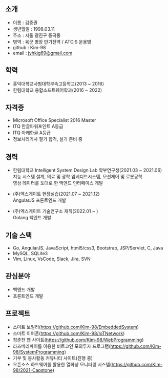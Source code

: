 
## 소개
* 이름 : 김중권
* 생년월일 : 1998.03.11
* 주소 : 서울 광진구 중곡동
* 병역 : 육군 병장 만기전역 / ATCIS 운용병
* github : Kim-98
* email : jyhkjg69@gmail.com

## 학력
* 홍익대학교사범대학부속고등학교(2013 ~ 2016)
* 한림대학교 융합소프트웨어학과(2016 ~ 2022)

## 자격증
* Microsoft Office Specialist 2016 Master
* ITQ 한글파워포인트 A등급
* ITQ 아래한글 A등급
* 정보처리기사 필기 합격, 실기 준비 중

## 경력
* 한림대학교 Intelligent System Design Lab 학부연구생(2021.03 ~ 2021.06)   
지능 시스템 설계, 의료 및 광학 임베디드시스템, 모션제어 및 로봇공학   
영상 데이터를 토대로 한 백엔드 인터페이스 개발   
   
* (주)엑스게이트 현장실습(2021.07 ~ 2021.12)   
AngularJS 프론트엔드 개발   
   
* (주)엑스게이트 기술연구소 재직(2022.01 ~ )   
Golang 백엔드 개발   

## 기술 스택
* Go, AngularJS, JavaScript, html5/css3, Bootstrap, JSP/Servlet, C, Java
* MySQL, SQLite3
* Vim, Linux, VsCode, Slack, Jira, SVN

## 관심분야
* 백엔드 개발
* 프론트엔드 개발

## 프로젝트
* 스마트 보일러(https://github.com/Kim-98/EmbeddedSystem)
* 스마트 이어폰(https://github.com/Kim-98/IoTNetwork)
* 청춘천 웹 사이트(https://github.com/Kim-98/WebProgramming)
* 라즈베리파이를 이용한 비트코인 모의투자 프로그램(https://github.com/Kim-98/SystemProgramming)
* 기부 및 봉사활동 커뮤니티 사이트(진행 중)
* 오픈소스 하드웨어를 활용한 열화상 모니터링 시스템(https://github.com/Kim-98/2021-Capstone)
